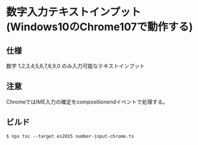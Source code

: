 # 数字入力テキストインプット (Windows10のChrome107で動作する)

## 仕様
数字 1,2,3,4,5,6,7,8,9,0 のみ入力可能なテキストインプット

## 注意
ChromeではIME入力の確定をcompositionendイベントで処理する。

## ビルド
```
$ npx tsc --target es2015 number-input-chrome.ts
```
